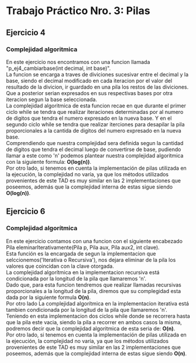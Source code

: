 # Trabajo Práctico Nro. 3: Pilas

## Ejercicio 4
### Complejidad algoritmica
En este ejercicio nos encontramos con una funcion llamada "p_ej4_cambiarbase(int decimal, int base)".<br>
La funcion se encarga a traves de diviciones sucesivar entre el decimal y la base, siendo el decimal modificado en cada iteracion por el valor del resultado de la divicion, ir guardado en una pila los restos de las diviciones.<br>
Que a posterior serian expresados en sus respectivas bases por otra iteracion segun la base seleccionada.<br>
La complejidad algoritmica de esta funcion recae en que durante el primer ciclo while se tendra que realizar iteraciones determinadas por al numero de digitos que tendra el numero expresado en la nueva base. Y en el segundo ciclo while se tendra que realizar iterciones para desapilar la pila proporcionales a la cantida de digitos del numero expresado en la nueva base.<br>
Comprendiendo que nuestra complejidad sera definida segun la cantidad de digitos que tendra el decimal luego de convertirse de base, pudiendo llamar a este como 'n' podemos plantear nuestra complejidad algoritmica con la siguiente formula: **O(log(n))**.<br>
Por otro lado, si tenemos en cuenta la implementación de pilas utilizada en la ejecución, la complejidad no varía, ya que los métodos utilizados provenientes de este TAD es muy similar en las 2 implementaciones que poseemos, además que la complejidad interna de estas sigue siendo  **O(log(n))**. 

## Ejercicio 6
### Complejidad algorítmica
En este ejercicio contamos con una funcion con el siguiente encabezado Pila eleminarIterativamente(Pila p, Pila aux, Pila aux2, int clave).<br>
Esta función es la encargada de segun la implementacion que selccionemos('Iterativa o Recursiva'), nos dejara eliminar de la pila los valores que coincidan con la clave otorgada.<br>
La complejidad algorítmica en la implementacion recursiva está condicionada por la longitud de la pila que llamaremos 'n'.<br>
Dado que, para esta funcion tendremos que realizar llamadas recursivas proporcionales a la longitud de la pila, diremos que su complegidad esta dada por la siguiente formula **O(n)**.<br>
Por otro lado La complejidad algorítmica en la implementacion iterativa está tambien condicionada por la longitud de la pila que llamaremos 'n'.<br>
Teniendo en esta implementacion dos ciclos while donde se recorrera hasta que la pila este vacia, siendo la pila a recorrer en ambos casos la misma, podremos decir que la complejidad algoritmica de esta seria de: **O(n)**.<br>
Por otro lado, si tenemos en cuenta la implementación de pilas utilizada en la ejecución, la complejidad no varía, ya que los métodos utilizados provenientes de este TAD es muy similar en las 2 implementaciones que poseemos, además que la complejidad interna de estas sigue siendo **O(n)**.